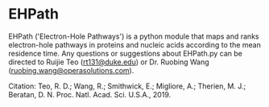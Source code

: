 # EHPath
EHPath ('Electron-Hole Pathways') is a python module that maps and ranks electron-hole pathways in proteins and nucleic acids according to the mean residence time. Any questions or suggestions about EHPath.py can be directed to Ruijie Teo (rt131@duke.edu) or Dr. Ruobing Wang (ruobing.wang@operasolutions.com).

Citation: Teo, R. D.; Wang, R.; Smithwick, E.; Migliore, A.; Therien, M. J.; Beratan, D. N. Proc. Natl. Acad. Sci. U.S.A., 2019.
